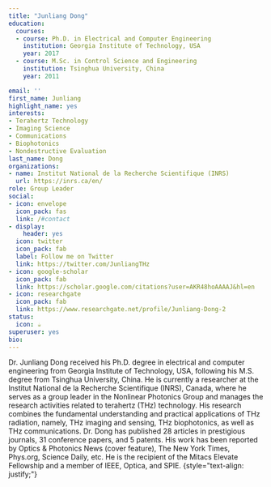 ```yaml
---
title: "Junliang Dong"
education:
  courses:
  - course: Ph.D. in Electrical and Computer Engineering
    institution: Georgia Institute of Technology, USA
    year: 2017
  - course: M.Sc. in Control Science and Engineering
    institution: Tsinghua University, China
    year: 2011

email: ''
first_name: Junliang
highlight_name: yes
interests:
- Terahertz Technology
- Imaging Science
- Communications
- Biophotonics
- Nondestructive Evaluation
last_name: Dong
organizations:
- name: Institut National de la Recherche Scientifique (INRS)
  url: https://inrs.ca/en/
role: Group Leader
social:
- icon: envelope
  icon_pack: fas
  link: /#contact
- display:
    header: yes
  icon: twitter
  icon_pack: fab
  label: Follow me on Twitter
  link: https://twitter.com/JunliangTHz
- icon: google-scholar
  icon_pack: fab
  link: https://scholar.google.com/citations?user=AKR48hoAAAAJ&hl=en
- icon: researchgate
  icon_pack: fab
  link: https://www.researchgate.net/profile/Junliang-Dong-2
status:
  icon: ☕️
superuser: yes
bio: 
---
```


Dr. Junliang Dong received his Ph.D. degree in electrical and computer engineering from Georgia Institute of Technology, USA, following his M.S. degree from Tsinghua University, China. He is currently a researcher at the Institut National de la Recherche Scientifique (INRS), Canada, where he serves as a group leader in the Nonlinear Photonics Group and manages the research activities related to terahertz (THz) technology. His research combines the fundamental understanding and practical applications of THz radiation, namely, THz imaging and sensing, THz biophotonics, as well as THz communications. Dr. Dong has published 28 articles in prestigious journals, 31 conference papers, and 5 patents. His work has been reported by Optics & Photonics News (cover feature), The New York Times, Phys.org, Science Daily, etc. He is the recipient of the Mitacs Elevate Fellowship and a member of IEEE, Optica, and SPIE. 
{style="text-align: justify;"}
